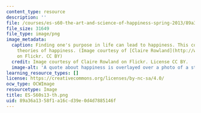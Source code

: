 ```yaml
---
content_type: resource
description: ''
file: /courses/es-s60-the-art-and-science-of-happiness-spring-2013/89a36a1358f1a16cd39e0d4d7885146f_ES-S60s13-th.png
file_size: 31649
file_type: image/png
image_metadata:
  caption: Finding one's purpose in life can lead to happiness. This course explores
    theories of happiness. (Image courtesy of [Claire Rowland](http://www.flickr.com/photos/clurr/5833335397)
    on Flickr. CC BY)
  credit: Image courtesy of Claire Rowland on Flickr. License CC BY.
  image-alt: 'A quote about happiness is overlayed over a photo of a stream. '
learning_resource_types: []
license: https://creativecommons.org/licenses/by-nc-sa/4.0/
ocw_type: OCWImage
resourcetype: Image
title: ES-S60s13-th.png
uid: 89a36a13-58f1-a16c-d39e-0d4d7885146f
---
```

